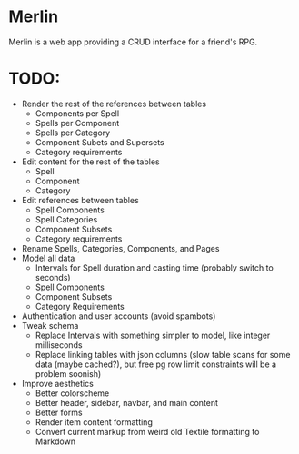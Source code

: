 # Merlin
Merlin is a web app providing a CRUD interface for a friend's RPG.

# TODO:
* Render the rest of the references between tables
    * Components per Spell
    * Spells per Component
    * Spells per Category
    * Component Subets and Supersets
    * Category requirements
* Edit content for the rest of the tables
    * Spell
    * Component
    * Category
* Edit references between tables
    * Spell Components
    * Spell Categories
    * Component Subsets
    * Category requirements
* Rename Spells, Categories, Components, and Pages
* Model all data
    * Intervals for Spell duration and casting time (probably switch to seconds)
    * Spell Components
    * Component Subsets
    * Category Requirements
* Authentication and user accounts (avoid spambots)
* Tweak schema
    * Replace Intervals with something simpler to model, like integer milliseconds
    * Replace linking tables with json columns (slow table scans for some data (maybe cached?), but free pg row limit constraints will be a problem soonish)
* Improve aesthetics
    * Better colorscheme
    * Better header, sidebar, navbar, and main content
    * Better forms
    * Render item content formatting
    * Convert current markup from weird old Textile formatting to Markdown
